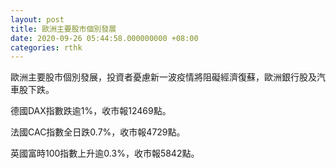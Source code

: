 ```yaml
---
layout: post
title: 歐洲主要股市個別發展
date: 2020-09-26 05:44:58.000000000 +08:00
categories: rthk
---
```


歐洲主要股市個別發展，投資者憂慮新一波疫情將阻礙經濟復蘇，歐洲銀行股及汽車股下跌。

德國DAX指數跌逾1%，收市報12469點。

法國CAC指數全日跌0.7%，收市報4729點。

英國富時100指數上升逾0.3%，收市報5842點。
